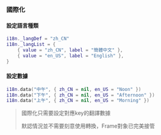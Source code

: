 ### 國際化

#### 設定語言種類

```lua
i18n._langDef = "zh_CN"
i18n._langList = {
    { value = "zh_CN", label = "簡體中文" },
    { value = "en_US", label = "English" },
}
```

#### 設定數據

```lua
i18n.data("中午", { zh_CN = nil, en_US = "Noon" })
i18n.data("下午", { zh_CN = nil, en_US = "Afternoon" })
i18n.data("上午", { zh_CN = nil, en_US = "Morning" })
```

> 國際化只需要設定對應key的翻譯數據
>
> 默認情況並不需要刻意使用轉換，Frame對象已完美接管
